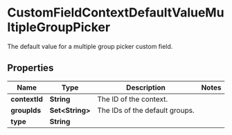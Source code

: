 

# CustomFieldContextDefaultValueMultipleGroupPicker

The default value for a multiple group picker custom field.

## Properties

| Name | Type | Description | Notes |
|------------ | ------------- | ------------- | -------------|
|**contextId** | **String** | The ID of the context. |  |
|**groupIds** | **Set&lt;String&gt;** | The IDs of the default groups. |  |
|**type** | **String** |  |  |



